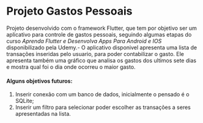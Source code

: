 # Projeto Gastos Pessoais
Projeto desenvolvido com o framework Flutter, que tem por objetivo ser um aplicativo para controle de gastos pessoais, seguindo algumas etapas do curso *Aprenda Flutter e Desenvolva Apps Para Android e IOS* disponibilizado pela Udemy.-
O aplicativo disponivel apresenta uma lista de transações inseridas pelo usuario, para poder contabilizar o gasto. Ele apresenta também uma gráfico que analisa os gastos dos ultimos sete dias e mostra qual foi o dia onde ocorreu o maior gasto.

####  Alguns objetivos futuros:
1.  Inserir conexão com um banco de dados, inicialmente o pensado é o SQLite;
1.  Inserir um filtro para selecionar poder escolher as transações a seres apresentadas na lista.
